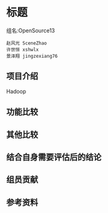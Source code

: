 ﻿# 标题 #

  组名:OpenSource13

    赵风光 SceneZhao
    许世恒 xshwlx
    景泽翔 jingzexiang76


## 项目介绍 ##
Hadoop

## 功能比较 ##

## 其他比较 ##

## 结合自身需要评估后的结论 ##

## 组员贡献 ##

## 参考资料 ##
